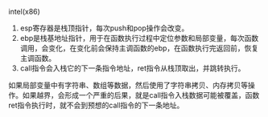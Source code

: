 intel(x86)
1. esp寄存器是栈顶指针，每次push和pop操作会改变。
2. ebp是栈基地址指针，用于在函数执行过程中定位参数和局部变量，每次函数调用，会变化，在变化前会保持主调函数的ebp，在函数执行完返回前，恢复主调函数。
3. call指令会入栈它的下一条指令地址，ret指令从栈顶取出，并跳转执行。

如果局部变量中有字符串、数组等数据，然后使用了字符串拷贝、内存拷贝等操作。如果越界，会形成一个严重的后果，就是call指令入栈数据可能被覆盖，函数ret指令执行时，就不会到预想的call指令的下一条地址。
